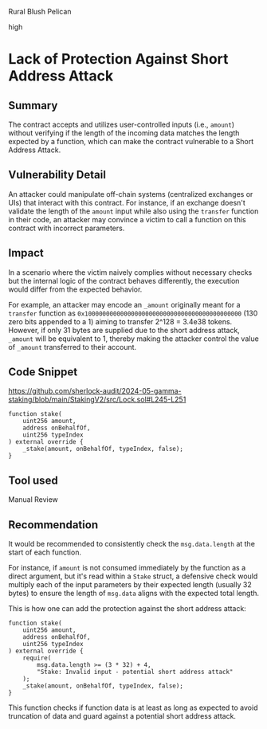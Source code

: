 Rural Blush Pelican

high

# Lack of Protection Against Short Address Attack

## Summary

The contract accepts and utilizes user-controlled inputs (i.e., `amount`) without verifying if the length of the incoming data matches the length expected by a function, which can make the contract vulnerable to a Short Address Attack. 

## Vulnerability Detail

An attacker could manipulate off-chain systems (centralized exchanges or UIs) that interact with this contract. For instance, if an exchange doesn't validate the length of the `amount` input while also using the `transfer` function in their code, an attacker may convince a victim to call a function on this contract with incorrect parameters. 

## Impact

In a scenario where the victim naively complies without necessary checks but the internal logic of the contract behaves differently, the execution would differ from the expected behavior.

For example, an attacker may encode an `_amount` originally meant for a `transfer` function as `0x10000000000000000000000000000000000000000000` (130 zero bits appended to a 1) aiming to transfer 2^128 = 3.4e38 tokens. However, if only 31 bytes are supplied due to the short address attack, `_amount` will be equivalent to 1, thereby making the attacker control the value of `_amount` transferred to their account.

## Code Snippet
https://github.com/sherlock-audit/2024-05-gamma-staking/blob/main/StakingV2/src/Lock.sol#L245-L251

```solidity
function stake(
    uint256 amount,
    address onBehalfOf,
    uint256 typeIndex
) external override {
    _stake(amount, onBehalfOf, typeIndex, false);
}
```

## Tool used

Manual Review

## Recommendation
It would be recommended to consistently check the `msg.data.length` at the start of each function. 

For instance, if `amount` is not consumed immediately by the function as a direct argument, but it's read within a `Stake` struct, a defensive check would multiply each of the input parameters by their expected length (usually 32 bytes) to ensure the length of `msg.data` aligns with the expected total length.

This is how one can add the protection against the short address attack:

```solidity
function stake(
    uint256 amount,
    address onBehalfOf,
    uint256 typeIndex
) external override {
    require(
        msg.data.length >= (3 * 32) + 4,
        "Stake: Invalid input - potential short address attack"
    );
    _stake(amount, onBehalfOf, typeIndex, false);
}
```

This function checks if function data is at least as long as expected to avoid truncation of data and guard against a potential short address attack.
